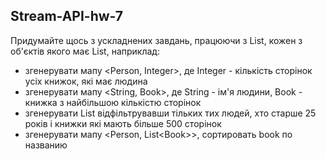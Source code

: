## Stream-API-hw-7

Придумайте щось з ускладнених завдань, працюючи з List<Person>, кожен з об'єктів якого має List<Book>, наприклад:

- згенерувати мапу <Person, Integer>, де Integer - кількість сторінок усіх книжок, які має людина
- згенерувати мапу <String, Book>, де String - ім'я людини, Book - книжка з найбільшою кількістю сторінок
- згенерувати List<Book> відфільтрувавши тільких тих людей, хто старше 25 років і книжки які мають більше 500 сторінок
- згенерувати мапу <Person, List<Book<Book>>>, сортировать book по названию
